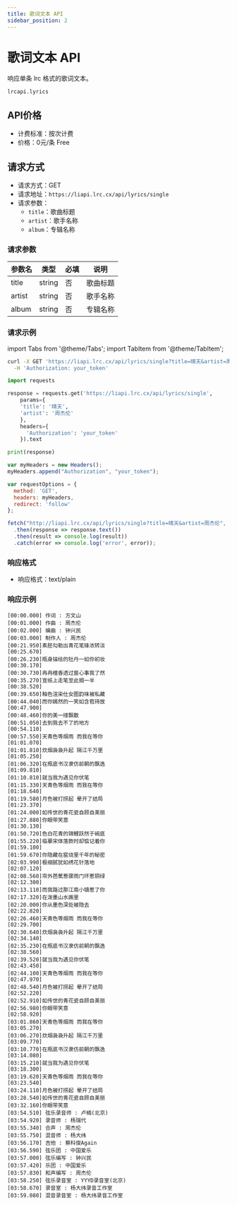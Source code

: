 ```yaml
---
title: 歌词文本 API
sidebar_position: 2
---
```


# 歌词文本 API

响应单条 lrc 格式的歌词文本。

`lrcapi.lyrics`

## API价格

- 计费标准：按次计费
- 价格：0元/条 <span class="apiLabel freeLabel">Free</span>

## 请求方式

- 请求方式：GET
- 请求地址：`https://liapi.lrc.cx/api/lyrics/single`
- 请求参数：
  - `title`：歌曲标题
  - `artist`：歌手名称
  - `album`：专辑名称

### 请求参数

| 参数名 | 类型 | 必填 | 说明 |
| --- | --- | --- | --- |
| title | string | 否 | 歌曲标题 |
| artist | string | 否 | 歌手名称 |
| album | string | 否 | 专辑名称 |

### 请求示例

import Tabs from '@theme/Tabs';
import TabItem from '@theme/TabItem';

<Tabs>
<TabItem value="bash" label="cURL">

```bash
curl -X GET 'https://liapi.lrc.cx/api/lyrics/single?title=晴天&artist=周杰伦' \
  -H 'Authorization: your_token'
```

</TabItem>
<TabItem value="py" label="Python">

```py
import requests

response = requests.get('https://liapi.lrc.cx/api/lyrics/single', 
    params={
    'title': '晴天',
    'artist': '周杰伦'
    },
    headers={
      'Authorization': 'your_token'
    }).text

print(response)
```

</TabItem>
<TabItem value="js" label="JavaScript">

```js
var myHeaders = new Headers();
myHeaders.append("Authorization", "your_token");

var requestOptions = {
  method: 'GET',
  headers: myHeaders,
  redirect: 'follow'
};

fetch("http://liapi.lrc.cx/api/lyrics/single?title=晴天&artist=周杰伦", requestOptions)
  .then(response => response.text())
  .then(result => console.log(result))
  .catch(error => console.log('error', error));
```

</TabItem>
</Tabs>

### 响应格式

- 响应格式：text/plain

### 响应示例

```text
[00:00.000] 作词 : 方文山
[00:01.000] 作曲 : 周杰伦
[00:02.000] 编曲 : 钟兴民
[00:03.000] 制作人 : 周杰伦
[00:21.950]素胚勾勒出青花笔锋浓转淡
[00:25.670]
[00:26.230]瓶身描绘的牡丹一如你初妆
[00:30.170]
[00:30.730]冉冉檀香透过窗心事我了然
[00:35.270]宣纸上走笔至此搁一半
[00:38.520]
[00:39.650]釉色渲染仕女图韵味被私藏
[00:44.040]而你嫣然的一笑如含苞待放
[00:47.900]
[00:48.460]你的美一缕飘散
[00:51.050]去到我去不了的地方
[00:54.110]
[00:57.550]天青色等烟雨 而我在等你
[01:01.070]
[01:01.810]炊烟袅袅升起 隔江千万里
[01:05.250]
[01:06.320]在瓶底书汉隶仿前朝的飘逸
[01:09.810]
[01:10.810]就当我为遇见你伏笔
[01:15.330]天青色等烟雨 而我在等你
[01:18.640]
[01:19.580]月色被打捞起 晕开了结局
[01:23.370]
[01:24.000]如传世的青花瓷自顾自美丽
[01:27.880]你眼带笑意
[01:30.130]
[01:50.720]色白花青的锦鲤跃然于碗底
[01:55.220]临摹宋体落款时却惦记着你
[01:59.100]
[01:59.670]你隐藏在窑烧里千年的秘密
[02:03.990]极细腻犹如绣花针落地
[02:07.120]
[02:08.560]帘外芭蕉惹骤雨门环惹铜绿
[02:12.300]
[02:13.110]而我路过那江南小镇惹了你
[02:17.320]在泼墨山水画里
[02:20.000]你从墨色深处被隐去
[02:22.820]
[02:26.460]天青色等烟雨 而我在等你
[02:29.700]
[02:30.640]炊烟袅袅升起 隔江千万里
[02:34.140]
[02:35.230]在瓶底书汉隶仿前朝的飘逸
[02:38.560]
[02:39.520]就当我为遇见你伏笔
[02:43.450]
[02:44.100]天青色等烟雨 而我在等你
[02:47.970]
[02:48.540]月色被打捞起 晕开了结局
[02:52.220]
[02:52.910]如传世的青花瓷自顾自美丽
[02:56.980]你眼带笑意
[02:58.920]
[03:01.860]天青色等烟雨 而我在等你
[03:05.270]
[03:06.270]炊烟袅袅升起 隔江千万里
[03:09.770]
[03:10.770]在瓶底书汉隶仿前朝的飘逸
[03:14.080]
[03:15.210]就当我为遇见你伏笔
[03:18.300]
[03:19.620]天青色等烟雨 而我在等你
[03:23.540]
[03:24.110]月色被打捞起 晕开了结局
[03:28.540]如传世的青花瓷自顾自美丽
[03:32.160]你眼带笑意
[03:54.510] 弦乐录音师 : 卢楠(北京)
[03:54.920] 录音师 : 杨瑞代
[03:55.340] 合声 : 周杰伦
[03:55.750] 混音师 : 杨大纬
[03:56.170] 吉他 : 蔡科俊Again
[03:56.590] 弦乐团 : 中国爱乐
[03:57.000] 弦乐编写 : 钟兴民
[03:57.420] 乐团 : 中国爱乐
[03:57.830] 和声编写 : 周杰伦
[03:58.250] 弦乐录音室 : YYYD录音室(北京)
[03:58.670] 录音室 : 杨大纬录音工作室
[03:59.080] 混音录音室 : 杨大纬录音工作室
```


